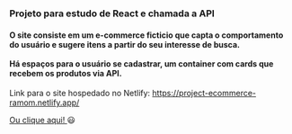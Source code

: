 <h3> Projeto para estudo de React e chamada a API</h3>

<h4> O site consiste em um e-commerce ficticio que capta o comportamento do usuário e sugere itens a partir do seu interesse de busca. <br> <br>
Há espaços para o usuário se cadastrar, um container com cards que recebem os produtos via API. </h4>

Link para o site hospedado no Netlify: https://project-ecommerce-ramom.netlify.app/

<a href='https://project-ecommerce-ramom.netlify.app/'> Ou clique aqui! </a>  😃
